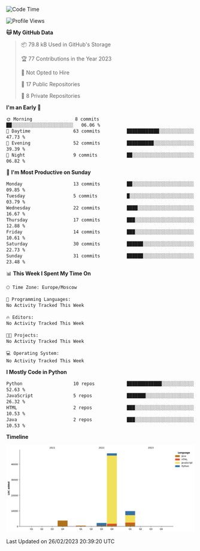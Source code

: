<!--START_SECTION:waka-->
![Code Time](http://img.shields.io/badge/Code%20Time-33%20hrs%2023%20mins-blue)

![Profile Views](http://img.shields.io/badge/Profile%20Views-0-blue)

**🐱 My GitHub Data** 

> 📦 79.8 kB Used in GitHub's Storage 
 > 
> 🏆 77 Contributions in the Year 2023
 > 
> 🚫 Not Opted to Hire
 > 
> 📜 17 Public Repositories 
 > 
> 🔑 8 Private Repositories 
 > 
**I'm an Early 🐤** 

```text
🌞 Morning                8 commits           ██░░░░░░░░░░░░░░░░░░░░░░░   06.06 % 
🌆 Daytime                63 commits          ████████████░░░░░░░░░░░░░   47.73 % 
🌃 Evening                52 commits          ██████████░░░░░░░░░░░░░░░   39.39 % 
🌙 Night                  9 commits           ██░░░░░░░░░░░░░░░░░░░░░░░   06.82 % 
```
📅 **I'm Most Productive on Sunday** 

```text
Monday                   13 commits          ██░░░░░░░░░░░░░░░░░░░░░░░   09.85 % 
Tuesday                  5 commits           █░░░░░░░░░░░░░░░░░░░░░░░░   03.79 % 
Wednesday                22 commits          ████░░░░░░░░░░░░░░░░░░░░░   16.67 % 
Thursday                 17 commits          ███░░░░░░░░░░░░░░░░░░░░░░   12.88 % 
Friday                   14 commits          ███░░░░░░░░░░░░░░░░░░░░░░   10.61 % 
Saturday                 30 commits          ██████░░░░░░░░░░░░░░░░░░░   22.73 % 
Sunday                   31 commits          ██████░░░░░░░░░░░░░░░░░░░   23.48 % 
```


📊 **This Week I Spent My Time On** 

```text
🕑︎ Time Zone: Europe/Moscow

💬 Programming Languages: 
No Activity Tracked This Week

🔥 Editors: 
No Activity Tracked This Week

🐱‍💻 Projects: 
No Activity Tracked This Week

💻 Operating System: 
No Activity Tracked This Week
```

**I Mostly Code in Python** 

```text
Python                   10 repos            █████████████░░░░░░░░░░░░   52.63 % 
JavaScript               5 repos             ███████░░░░░░░░░░░░░░░░░░   26.32 % 
HTML                     2 repos             ███░░░░░░░░░░░░░░░░░░░░░░   10.53 % 
Java                     2 repos             ███░░░░░░░░░░░░░░░░░░░░░░   10.53 % 
```



**Timeline**

![Lines of Code chart](https://raw.githubusercontent.com/Adlemex/Adlemex/main/assets/bar_graph.png)


 Last Updated on 26/02/2023 20:39:20 UTC
<!--END_SECTION:waka-->
